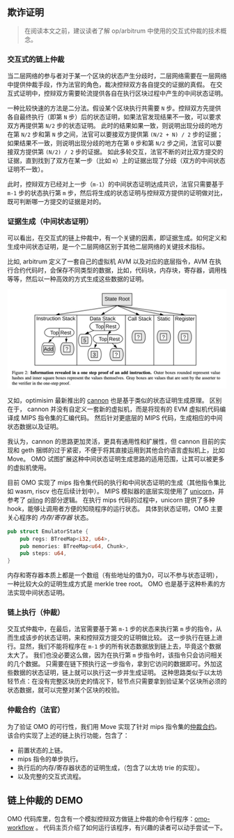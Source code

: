 ## 欺诈证明

> 在阅读本文之前，建议读者了解 op/arbitrum 中使用的交互式仲裁的技术概念。


### 交互式的链上仲裁


当二层网络的参与者对于某一个区块的状态产生分歧时，二层网络需要在一层网络中提供仲裁手段，作为法官的角色，裁决控辩双方各自提交的证据的真假。
在交互式证明中，控辩双方需要轮流提供各自在执行区块过程中产生的中间状态证明。

一种比较快速的方法是二分法。假设某个区块执行共需要 `N` 步。控辩双方先提供各自最终执行（即第 `N` 步）后的状态证明，如果法官发现结果不一致，可以要求双方再提供第 `N/2` 步的状态证明。
此时的结果如果一致，则说明出现分歧的地方在第 `N/2` 步和第 `N` 步之间，法官可以要接双方提供第 `(N/2 + N) / 2` 步的证据；
如果结果不一致，则说明出现分歧的地方在第 `0` 步和第 `N/2` 步之间，法官可以要接双方提供第 `(N/2) / 2` 步的证据。
如此多轮交互，法官不断的对比双方提交的证据，直到找到了双方在某一步（比如 `m`）上的证据出现了分歧（双方的中间状态证明不一致）。

此时，控辩双方已经对上一步（`m-1`）的中间状态证明达成共识，法官只需要基于 `m-1` 步的状态执行第 `m` 步，然后将生成的状态证明与控辩双方提供的证明做对比，既可判断哪一方提交的证据是对的。

### 证据生成（中间状态证明）

可以看出，在交互式的链上仲裁中，有一个关键的因素，即证据生成。如何定义和生成中间状态证明，是一个二层网络区别于其他二层网络的关键技术指标。

比如, arbitrum 定义了一套自己的虚拟机 AVM 以及对应的底层指令，AVM 在执行合约代码时，会保存不同类型的数据，比如，代码块，内存块，寄存器，调用栈等等，然后以一种高效的方式生成这些数据的证明。

![arb one-step proof](./arb-onestep-proof.png)

又如，optimisim 最新推出的 [cannon](https://github.com/ethereum-optimism/cannon) 也是基于类似的状态证明生成原理。
区别在于， cannon 并没有自定义一套新的虚拟机，而是将现有的 EVM 虚拟机代码编译成 MIPS 指令集的汇编代码。
然后针对更底层的 MIPS 代码，生成相应的中间状态数据以及证明。

我认为，cannon 的思路更加灵活，更具有通用性和扩展性，但 cannon 目前的实现和 geth 捆绑的过于紧密，不便于将其直接运用到其他合约语言虚拟机上，比如 Move。
OMO 试图扩展这种中间状态证明生成思路的适用范围，让其可以被更多的虚拟机使用。

目前 OMO 实现了 mips 指令集代码的执行和中间状态证明的生成（其他指令集比如 wasm, riscv 也在后续计划中）。
MIPS 模拟器的底层实现使用了 [unicorn](https://github.com/unicorn-engine/unicorn)，并参考了 [qiling](https://github.com/qilingframework/qiling) 的部分逻辑。
在执行 mips 代码的过程中，unicorn 提供了多种 hook，能够让调用者方便的知晓程序的运行状态。
具体到状态证明，OMO 主要关心程序的 _内存/寄存器_ 状态。

``` rust
pub struct EmulatorState {
    pub regs: BTreeMap<i32, u64>,
    pub memories: BTreeMap<u64, Chunk>,
    pub steps: u64,
}
```

内存和寄存器本质上都是一个数组（有些地址的值为0，可以不参与状态证明），一种比较大众的证明生成方式是 merkle tree root。
OMO 也是基于这种朴素的方法实现中间状态证明。

### 链上执行（仲裁）

交互式仲裁中，在最后，法官需要基于第 `m-1` 步的状态来执行第 `m` 步的指令，从而生成该步的状态证明，来和控辩双方提交的证明做比较。
这一步执行在链上进行。显然，我们不能将程序在 `m-1` 步的所有状态数据放到链上去，毕竟这个数据太大了。
我们也没必要这么做，因为在执行第 `m` 步指令时，该指令只会访问相关的几个数据。
只需要在链下预执行这一步指令，拿到它访问的数据即可。外加这些数据的状态证明，链上就可以执行这一步并生成证明。
这种思路类似于以太坊轻节点：在没有完整区块历史的情况下，轻节点只需要拿到验证某个区块所必须的状态数据，就可以完整对某个区块的校验。


### 仲裁合约（法官）

为了验证 OMO 的可行性，我们用 Move 实现了针对 mips 指令集的[仲裁合约](https://github.com/starcoinorg/omo/tree/main/contracts)。
该合约实现了上述的链上执行功能，包含了：

- 前置状态的上链。
- mips 指令的单步执行。
- 执行后的内存/寄存器状态的证明生成，（包含了以太坊 trie 的实现）。
- 以及完整的交互式流程。


## 链上仲裁的 DEMO

OMO 代码库里，包含有一个模拟控辩双方做链上仲裁的命令行程序：[omo-workflow](https://github.com/starcoinorg/omo/tree/main/omo-workflow) 。
代码主页介绍了如何运行该程序，有兴趣的读者可以动手尝试一下。

